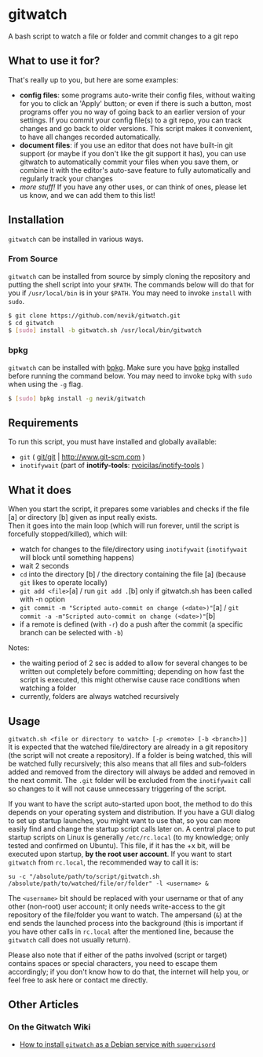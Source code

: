 # gitwatch

A bash script to watch a file or folder and commit changes to a git repo

## What to use it for?
That's really up to you, but here are some examples:
* **config files**: some programs auto-write their config files, without waiting for you to click an 'Apply' button; or even if there is such a button, most programs offer you no way of going  back to an earlier version of your settings. If you commit your config file(s) to a git repo, you can track changes and go back to older versions. This script makes it convenient, to have all changes recorded automatically.
* **document files**: if you use an editor that does not have built-in git support (or maybe if you don't like the git support it has), you can use gitwatch to automatically commit your files when you save them, or combine it with the editor's auto-save feature to fully automatically and regularly track your changes
* *more stuff!* If you have any other uses, or can think of ones, please let us know, and we can add them to this list!

## Installation
`gitwatch` can be installed in various ways.

### From Source
`gitwatch` can be installed from source by simply cloning the repository
and putting the shell script into your `$PATH`. The commands below will
do that for you if `/usr/local/bin` is in your `$PATH`. You may need to
invoke `install` with `sudo`.

```sh
$ git clone https://github.com/nevik/gitwatch.git
$ cd gitwatch
$ [sudo] install -b gitwatch.sh /usr/local/bin/gitwatch
```

### bpkg
`gitwatch` can be installed with [bpkg](https://github.com/bpkg/bpkg). Make
sure you have [bpkg](https://github.com/bpkg/bpkg) installed before
running the command below. You may need to invoke `bpkg` with `sudo`
when using the `-g` flag.

```sh
$ [sudo] bpkg install -g nevik/gitwatch
```

## Requirements
To run this script, you must have installed and globally available:
* `git` ( [git/git](https://github.com/git/git) | http://www.git-scm.com )
* `inotifywait` (part of **inotify-tools**: [rvoicilas/inotify-tools](https://github.com/rvoicilas/inotify-tools) )

## What it does
When you start the script, it prepares some variables and checks if the file [a] or directory [b] given as input really exists.<br />
Then it goes into the main loop (which will run forever, until the script is forcefully stopped/killed), which will:
* watch for changes to the file/directory using `inotifywait` (`inotifywait` will block until something happens)
* wait 2 seconds
* `cd` into the directory [b] / the directory containing the file [a] \(because `git` likes to operate locally)
* `git add <file>`[a] / run `git add .`[b] only if gitwatch.sh has been called with -n option
* `git commit -m "Scripted auto-commit on change (<date>)"`[a] / `git commit -a -m"Scripted auto-commit on change (<date>)"`[b]
* if a remote is defined (with `-r`) do a push after the commit (a specific branch can be selected with `-b`)

Notes:
* the waiting period of 2 sec is added to allow for several changes to be written out completely before committing; depending on how fast the script is executed, this might otherwise cause race conditions when watching a folder
* currently, folders are always watched recursively

## Usage
`gitwatch.sh <file or directory to watch> [-p <remote> [-b <branch>]]`<br />
It is expected that the watched file/directory are already in a git repository (the script will not create a repository). If a folder is being watched, this will be watched fully recursively; this also means that all files and sub-folders added and removed from the directory will always be added and removed in the next commit. The `.git` folder will be excluded from the `inotifywait` call so changes to it will not cause unnecessary triggering of the script.

If you want to have the script auto-started upon boot, the method to do this depends on your operating system and distribution. If you have a GUI dialog to set up startup launches, you might want to use that, so you can more easily find and change the startup script calls later on.
A central place to put startup scripts on Linux is generally `/etc/rc.local` (to my knowledge; only tested and confirmed on Ubuntu). This file, if it has the +x bit, will be executed upon startup, **by the root user account**. If you want to start `gitwatch` from `rc.local`, the recommended way to call it is:

`su -c "/absolute/path/to/script/gitwatch.sh /absolute/path/to/watched/file/or/folder" -l <username> &`

The `<username>` bit should be replaced with your username or that of any other (non-root) user account; it only needs write-access to the git repository of the file/folder you want to watch. The ampersand (`&`) at the end sends the launched process into the background (this is important if you have other calls in `rc.local` after the mentioned line, because the `gitwatch` call does not usually return).

Please also note that if either of the paths involved (script or target) contains spaces or special characters, you need to escape them accordingly; if you don't know how to do that, the internet will help you, or feel free to ask here or contact me directly.

## Other Articles

### On the Gitwatch Wiki
* [How to install `gitwatch` as a Debian service with `supervisord`](https://github.com/nevik/gitwatch/wiki/gitwatch-as-a-service-on-Debian-with-supervisord)
